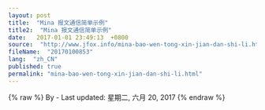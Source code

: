 ```yaml
---
layout: post
title:  "Mina 报文通信简单示例"
title2:  "Mina 报文通信简单示例"
date:   2017-01-01 23:49:13  +0800
source:  "http://www.jfox.info/mina-bao-wen-tong-xin-jian-dan-shi-li.html"
fileName:  "20170100853"
lang:  "zh_CN"
published: true
permalink: "mina-bao-wen-tong-xin-jian-dan-shi-li.html"
---
```

{% raw %}
By  - Last updated: 星期二, 六月 20, 2017
{% endraw %}
